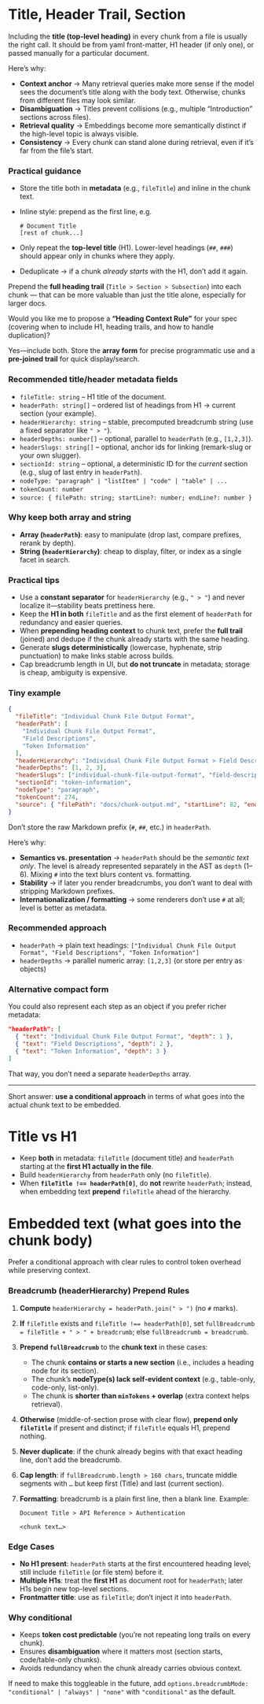 # Title, Header Trail, Section

Including the **title (top-level heading)** in every chunk from a file is usually the right call. It should be from yaml front-matter, H1 header (if only one), or passed manually for a particular document.

Here’s why:

* **Context anchor** → Many retrieval queries make more sense if the model sees the document’s title along with the body text. Otherwise, chunks from different files may look similar.
* **Disambiguation** → Titles prevent collisions (e.g., multiple “Introduction” sections across files).
* **Retrieval quality** → Embeddings become more semantically distinct if the high-level topic is always visible.
* **Consistency** → Every chunk can stand alone during retrieval, even if it’s far from the file’s start.

### Practical guidance

* Store the title both in **metadata** (e.g., `fileTitle`) and inline in the chunk text.
* Inline style: prepend as the first line, e.g.

  ```
  # Document Title
  [rest of chunk...]
  ```
* Only repeat the **top-level title** (H1). Lower-level headings (`##`, `###`) should appear only in chunks where they apply.
* Deduplicate → if a chunk *already starts* with the H1, don’t add it again.

Prepend the **full heading trail** (`Title > Section > Subsection`) into each chunk — that can be more valuable than just the title alone, especially for larger docs.

Would you like me to propose a **“Heading Context Rule”** for your spec (covering when to include H1, heading trails, and how to handle duplication)?

Yes—include both. Store the **array form** for precise programmatic use and a **pre-joined trail** for quick display/search.

### Recommended title/header metadata fields

* `fileTitle: string` – H1 title of the document.
* `headerPath: string[]` – ordered list of headings from H1 → current section (your example).
* `headerHierarchy: string` – stable, precomputed breadcrumb string (use a fixed separator like `" > "`).
* `headerDepths: number[]` – optional, parallel to `headerPath` (e.g., `[1,2,3]`).
* `headerSlugs: string[]` – optional, anchor ids for linking (remark-slug or your own slugger).
* `sectionId: string` – optional, a deterministic ID for the *current* section (e.g., slug of last entry in `headerPath`).
* `nodeType: "paragraph" | "listItem" | "code" | "table" | ...`
* `tokenCount: number`
* `source: { filePath: string; startLine?: number; endLine?: number }`

### Why keep both array and string

* **Array (`headerPath`)**: easy to manipulate (drop last, compare prefixes, rerank by depth).
* **String (`headerHierarchy`)**: cheap to display, filter, or index as a single facet in search.

### Practical tips

* Use a **constant separator** for `headerHierarchy` (e.g., `" > "`) and never localize it—stability beats prettiness here.
* Keep the **H1 in both** `fileTitle` and as the first element of `headerPath` for redundancy and easier queries.
* When **prepending heading context** to chunk text, prefer the **full trail** (joined) and dedupe if the chunk already starts with the same heading.
* Generate **slugs deterministically** (lowercase, hyphenate, strip punctuation) to make links stable across builds.
* Cap breadcrumb length in UI, but **do not truncate** in metadata; storage is cheap, ambiguity is expensive.

### Tiny example

```json
{
  "fileTitle": "Individual Chunk File Output Format",
  "headerPath": [
    "Individual Chunk File Output Format",
    "Field Descriptions",
    "Token Information"
  ],
  "headerHierarchy": "Individual Chunk File Output Format > Field Descriptions > Token Information",
  "headerDepths": [1, 2, 3],
  "headerSlugs": ["individual-chunk-file-output-format", "field-descriptions", "token-information"],
  "sectionId": "token-information",
  "nodeType": "paragraph",
  "tokenCount": 274,
  "source": { "filePath": "docs/chunk-output.md", "startLine": 82, "endLine": 104 }
}
```

Don’t store the raw Markdown prefix (`#`, `##`, etc.) in `headerPath`.

Here’s why:

* **Semantics vs. presentation** → `headerPath` should be the *semantic text only*. The level is already represented separately in the AST as `depth` (1–6). Mixing `#` into the text blurs content vs. formatting.
* **Stability** → if later you render breadcrumbs, you don’t want to deal with stripping Markdown prefixes.
* **Internationalization / formatting** → some renderers don’t use `#` at all; level is better as metadata.

### Recommended approach

* `headerPath` → plain text headings: `["Individual Chunk File Output Format", "Field Descriptions", "Token Information"]`
* `headerDepths` → parallel numeric array: `[1,2,3]` (or store per entry as objects)

### Alternative compact form

You could also represent each step as an object if you prefer richer metadata:

```json
"headerPath": [
  { "text": "Individual Chunk File Output Format", "depth": 1 },
  { "text": "Field Descriptions", "depth": 2 },
  { "text": "Token Information", "depth": 3 }
]
```

That way, you don’t need a separate `headerDepths` array.

---

Short answer: **use a conditional approach** in terms of what goes into the actual chunk text to be embedded.

# Title vs H1

* Keep **both** in metadata: `fileTitle` (document title) and `headerPath` starting at the **first H1 actually in the file**.
* Build `headerHierarchy` from `headerPath` only (no `fileTitle`).
* When **`fileTitle !== headerPath[0]`**, do **not** rewrite `headerPath`; instead, when embedding text **prepend** `fileTitle` ahead of the hierarchy.

# Embedded text (what goes into the chunk body)

Prefer a conditional approach with clear rules to control token overhead while preserving context.

### Breadcrumb (headerHierarchy) Prepend Rules

1. **Compute** `headerHierarchy = headerPath.join(" > ")` (no `#` marks).
2. **If** `fileTitle` exists and `fileTitle !== headerPath[0]`, set `fullBreadcrumb = fileTitle + " > " + breadcrumb`; else `fullBreadcrumb = breadcrumb`.
3. **Prepend `fullBreadcrumb`** to the **chunk text** in these cases:

   * The chunk **contains or starts a new section** (i.e., includes a heading node for its section).
   * The chunk’s **nodeType(s) lack self-evident context** (e.g., table-only, code-only, list-only).
   * The chunk is **shorter than `minTokens` + overlap** (extra context helps retrieval).
4. **Otherwise** (middle-of-section prose with clear flow), **prepend only `fileTitle`** if present and distinct; if `fileTitle` equals H1, prepend nothing.
5. **Never duplicate**: if the chunk already begins with that exact heading line, don’t add the breadcrumb.
6. **Cap length**: if `fullBreadcrumb.length > 160 chars`, truncate middle segments with `…` but keep first (Title) and last (current section).
7. **Formatting**: breadcrumb is a plain first line, then a blank line. Example:

   ```
   Document Title > API Reference > Authentication

   <chunk text…>
   ```

### Edge Cases

* **No H1 present**: `headerPath` starts at the first encountered heading level; still include `fileTitle` (or file stem) before it.
* **Multiple H1s**: treat the **first H1** as document root for `headerPath`; later H1s begin new top-level sections.
* **Frontmatter title**: use as `fileTitle`; don’t inject it into `headerPath`.

### Why conditional

* Keeps **token cost predictable** (you’re not repeating long trails on every chunk).
* Ensures **disambiguation** where it matters most (section starts, code/table-only chunks).
* Avoids redundancy when the chunk already carries obvious context.

If need to make this toggleable in the future, add `options.breadcrumbMode: "conditional" | "always" | "none"` with `"conditional"` as the default.

